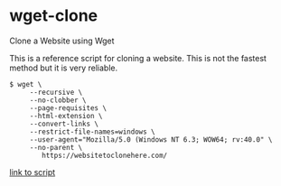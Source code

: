 # wget-clone
Clone a Website using Wget


This is a reference script for cloning a website. This is not the fastest method but it is very reliable.



    $ wget \
         --recursive \
         --no-clobber \
         --page-requisites \
         --html-extension \
         --convert-links \
         --restrict-file-names=windows \
         --user-agent="Mozilla/5.0 (Windows NT 6.3; WOW64; rv:40.0" \
         --no-parent \
            https://websitetoclonehere.com/



[link to script](https://github.com/dropitlikecross/wget-clone/blob/main/cloner.sh)

